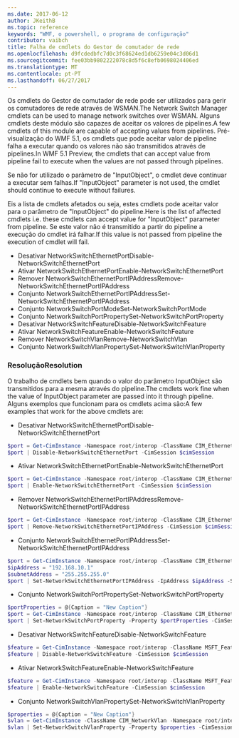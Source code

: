 ```yaml
---
ms.date: 2017-06-12
author: JKeithB
ms.topic: reference
keywords: "WMF, o powershell, o programa de configuração"
contributor: vaibch
title: Falha de cmdlets do Gestor de comutador de rede
ms.openlocfilehash: d9fcdedbfc7d0c3f68624ed1db6259e04c3d06d1
ms.sourcegitcommit: fee03bb9802222078c8d5f6c8efb0698024406ed
ms.translationtype: MT
ms.contentlocale: pt-PT
ms.lasthandoff: 06/27/2017
---
```

<span data-ttu-id="6a25e-103">Os cmdlets do Gestor de comutador de rede pode ser utilizados para gerir os comutadores de rede através de WSMAN.</span><span class="sxs-lookup"><span data-stu-id="6a25e-103">The Network Switch Manager cmdlets can be used to manage network switches over WSMAN.</span></span> <span data-ttu-id="6a25e-104">Alguns cmdlets deste módulo são capazes de aceitar os valores de pipelines.</span><span class="sxs-lookup"><span data-stu-id="6a25e-104">A few cmdlets of this module are capable of accepting values from pipelines.</span></span> <span data-ttu-id="6a25e-105">Pré-visualização do WMF 5.1, os cmdlets que pode aceitar valor de pipeline falha a executar quando os valores não são transmitidos através de pipelines.</span><span class="sxs-lookup"><span data-stu-id="6a25e-105">In WMF 5.1 Preview, the cmdlets that can accept value from pipeline fail to execute when the values are not passed through pipelines.</span></span>

<span data-ttu-id="6a25e-106">Se não for utilizado o parâmetro de "InputObject", o cmdlet deve continuar a executar sem falhas.</span><span class="sxs-lookup"><span data-stu-id="6a25e-106">If "InputObject" parameter is not used, the cmdlet should continue to execute without failures.</span></span>

<span data-ttu-id="6a25e-107">Eis a lista de cmdlets afetados ou seja, estes cmdlets pode aceitar valor para o parâmetro de "InputObject" do pipeline.</span><span class="sxs-lookup"><span data-stu-id="6a25e-107">Here is the list of affected cmdlets i.e. these cmdlets can accept value for "InputObject" parameter from pipeline.</span></span> <span data-ttu-id="6a25e-108">Se este valor não é transmitido a partir do pipeline a execução do cmdlet irá falhar.</span><span class="sxs-lookup"><span data-stu-id="6a25e-108">If this value is not passed from pipeline the execution of cmdlet will fail.</span></span>

- <span data-ttu-id="6a25e-109">Desativar NetworkSwitchEthernetPort</span><span class="sxs-lookup"><span data-stu-id="6a25e-109">Disable-NetworkSwitchEthernetPort</span></span>
- <span data-ttu-id="6a25e-110">Ativar NetworkSwitchEthernetPort</span><span class="sxs-lookup"><span data-stu-id="6a25e-110">Enable-NetworkSwitchEthernetPort</span></span>
- <span data-ttu-id="6a25e-111">Remover NetworkSwitchEthernetPortIPAddress</span><span class="sxs-lookup"><span data-stu-id="6a25e-111">Remove-NetworkSwitchEthernetPortIPAddress</span></span>
- <span data-ttu-id="6a25e-112">Conjunto NetworkSwitchEthernetPortIPAddress</span><span class="sxs-lookup"><span data-stu-id="6a25e-112">Set-NetworkSwitchEthernetPortIPAddress</span></span>
- <span data-ttu-id="6a25e-113">Conjunto NetworkSwitchPortMode</span><span class="sxs-lookup"><span data-stu-id="6a25e-113">Set-NetworkSwitchPortMode</span></span>
- <span data-ttu-id="6a25e-114">Conjunto NetworkSwitchPortProperty</span><span class="sxs-lookup"><span data-stu-id="6a25e-114">Set-NetworkSwitchPortProperty</span></span>
- <span data-ttu-id="6a25e-115">Desativar NetworkSwitchFeature</span><span class="sxs-lookup"><span data-stu-id="6a25e-115">Disable-NetworkSwitchFeature</span></span>
- <span data-ttu-id="6a25e-116">Ativar NetworkSwitchFeature</span><span class="sxs-lookup"><span data-stu-id="6a25e-116">Enable-NetworkSwitchFeature</span></span>
- <span data-ttu-id="6a25e-117">Remover NetworkSwitchVlan</span><span class="sxs-lookup"><span data-stu-id="6a25e-117">Remove-NetworkSwitchVlan</span></span>
- <span data-ttu-id="6a25e-118">Conjunto NetworkSwitchVlanProperty</span><span class="sxs-lookup"><span data-stu-id="6a25e-118">Set-NetworkSwitchVlanProperty</span></span>

### <a name="resolution"></a><span data-ttu-id="6a25e-119">Resolução</span><span class="sxs-lookup"><span data-stu-id="6a25e-119">Resolution</span></span>
<span data-ttu-id="6a25e-120">O trabalho de cmdlets bem quando o valor do parâmetro InputObject são transmitidos para a mesma através do pipeline.</span><span class="sxs-lookup"><span data-stu-id="6a25e-120">The cmdlets work fine when the value of InputObject parameter are passed into it through pipeline.</span></span> <span data-ttu-id="6a25e-121">Alguns exemplos que funcionam para os cmdlets acima são:</span><span class="sxs-lookup"><span data-stu-id="6a25e-121">A few examples that work for the above cmdlets are:</span></span>

- <span data-ttu-id="6a25e-122">Desativar NetworkSwitchEthernetPort</span><span class="sxs-lookup"><span data-stu-id="6a25e-122">Disable-NetworkSwitchEthernetPort</span></span>
```powershell
$port = Get-CimInstance -Namespace root/interop -ClassName CIM_EthernetPort -CimSession $cimSession | Select-Object -First 1
$port | Disable-NetworkSwitchEthernetPort -CimSession $cimSession
```

- <span data-ttu-id="6a25e-123">Ativar NetworkSwitchEthernetPort</span><span class="sxs-lookup"><span data-stu-id="6a25e-123">Enable-NetworkSwitchEthernetPort</span></span>
```powershell
$port = Get-CimInstance -Namespace root/interop -ClassName CIM_EthernetPort -CimSession $cimSession | Select-Object -First 1
$port | Enable-NetworkSwitchEthernetPort -CimSession $cimSession
```

- <span data-ttu-id="6a25e-124">Remover NetworkSwitchEthernetPortIPAddress</span><span class="sxs-lookup"><span data-stu-id="6a25e-124">Remove-NetworkSwitchEthernetPortIPAddress</span></span>
```powershell
$port = Get-CimInstance -Namespace root/interop -ClassName CIM_EthernetPort -CimSession $cimSession | Select-Object -First 1
$port | Remove-NetworkSwitchEthernetPortIPAddress -CimSession $cimSession
```

- <span data-ttu-id="6a25e-125">Conjunto NetworkSwitchEthernetPortIPAddress</span><span class="sxs-lookup"><span data-stu-id="6a25e-125">Set-NetworkSwitchEthernetPortIPAddress</span></span>
```powershell
$port = Get-CimInstance -Namespace root/interop -ClassName CIM_EthernetPort -CimSession $cimSession | Select-Object -First 1
$ipAddress = "192.168.10.1"
$subnetAddress = "255.255.255.0"
$port | Set-NetworkSwitchEthernetPortIPAddress -IpAddress $ipAddress -SubnetAddress $subnetAddress -CimSession $cimSession
```

- <span data-ttu-id="6a25e-126">Conjunto NetworkSwitchPortProperty</span><span class="sxs-lookup"><span data-stu-id="6a25e-126">Set-NetworkSwitchPortProperty</span></span>
```powershell
$portProperties = @{Caption = "New Caption"}
$port = Get-CimInstance -Namespace root/interop -ClassName CIM_EthernetPort -CimSession $cimSession | Select-Object -First 1
$port | Set-NetworkSwitchPortProperty -Property $portProperties -CimSession $cimSession
```

- <span data-ttu-id="6a25e-127">Desativar NetworkSwitchFeature</span><span class="sxs-lookup"><span data-stu-id="6a25e-127">Disable-NetworkSwitchFeature</span></span>
```powershell
$feature = Get-CimInstance -Namespace root/interop -ClassName MSFT_Feature -CimSession $cimSession | Select-Object -First 1
$feature | Disable-NetworkSwitchFeature -CimSession $cimSession
```

- <span data-ttu-id="6a25e-128">Ativar NetworkSwitchFeature</span><span class="sxs-lookup"><span data-stu-id="6a25e-128">Enable-NetworkSwitchFeature</span></span>
```powershell
$feature = Get-CimInstance -Namespace root/interop -ClassName MSFT_Feature -CimSession $cimSession | Select-Object -First 1
$feature | Enable-NetworkSwitchFeature -CimSession $cimSession
```

- <span data-ttu-id="6a25e-129">Conjunto NetworkSwitchVlanProperty</span><span class="sxs-lookup"><span data-stu-id="6a25e-129">Set-NetworkSwitchVlanProperty</span></span>
```powershell
$properties = @{Caption = "New Caption"}
$vlan = Get-CimInstance -ClassName CIM_NetworkVlan -Namespace root/interop -CimSession $cimSession | Select-Object -First 1
$vlan | Set-NetworkSwitchVlanProperty -Property $properties -CimSession $cimSession
```

